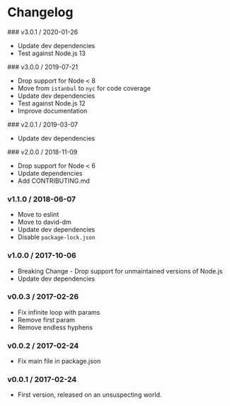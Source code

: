 Changelog
=========

### v3.0.1 / 2020-01-26

  - Update dev dependencies
  - Test against Node.js 13

### v3.0.0 / 2019-07-21

  - Drop support for Node < 8
  - Move from `istanbul` to `nyc` for code coverage
  - Update dev dependencies
  - Test against Node.js 12
  - Improve documentation

### v2.0.1 / 2019-03-07

  - Update dev dependencies

### v2.0.0 / 2018-11-09

  - Drop support for Node < 6
  - Update dependencies
  - Add CONTRIBUTING.md

### v1.1.0 / 2018-06-07

  - Move to eslint
  - Move to david-dm
  - Update dev dependencies
  - Disable `package-lock.json`

### v1.0.0 / 2017-10-06

  - Breaking Change - Drop support for unmaintained versions of Node.js
  - Update dev dependencies

### v0.0.3 / 2017-02-26

  - Fix infinite loop with params
  - Remove first param
  - Remove endless hyphens

### v0.0.2 / 2017-02-24

  - Fix main file in package.json

### v0.0.1 / 2017-02-24

  - First version, released on an unsuspecting world.
